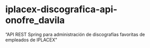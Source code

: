 # iplacex-discografica-api-onofre_davila
 “API REST Spring para administración de discografías favoritas de empleados de IPLACEX"
